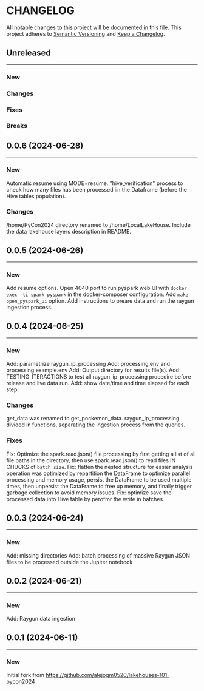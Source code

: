 # CHANGELOG

All notable changes to this project will be documented in this file.
This project adheres to [Semantic Versioning](http://semver.org/) and [Keep a Changelog](http://keepachangelog.com/).



## Unreleased
---

### New

### Changes

### Fixes

### Breaks


## 0.0.6 (2024-06-28)
---

### New
Automatic resume using MODE=resume.
"hive_verification" process to check how many files has been processed iin the Dataframe (before the Hive tables population).

### Changes
/home/PyCon2024 directory renamed to /home/LocalLakeHouse.
Include the data lakehouse layers description in README.


## 0.0.5 (2024-06-26)
---

### New
Add resume options.
Open 4040 port to run pyspark web UI with `docker exec -ti spark pyspark` in the docker-composer configuration.
Add `make open_pyspark_ui` option.
Add instructions to preare data and run the raygun ingestion process.


## 0.0.4 (2024-06-25)
---

### New
Add: parametrize raygun_ip_processing
Add: processing.env and processing.example.env
Add: Output directory for results file(s).
Add: TESTING_ITERACTIONS to test all raygun_ip_processing procedire before release and live data run.
Add: show date/time and time elapsed for each step.

### Changes
get_data was renamed to get_pockemon_data.
raygun_ip_processing divided in functions, separating the ingestion process from the queries.

### Fixes
Fix: Optimize the spark.read.json() file processing by first getting a list of all file paths in the directory, then use spark.read.json() to read files IN CHUCKS of `batch_size`.
Fix: flatten the nested structure for easier analysis operation was optimized by repartition the DataFrame to optimize parallel processing and memory usage, persist the DataFrame to be used multiple times, then unpersist the DataFrame to free up memory, and finally trigger garbage collection to avoid memory issues.
Fix: optimize save the processed data into Hive table by perofmr the write in batches.


## 0.0.3 (2024-06-24)
---

### New
Add: missing directories
Add: batch processing of massive Raygun JSON files to be processed outside the Jupiter notebook


## 0.0.2 (2024-06-21)
---

### New
Add: Raygun data ingestion


## 0.0.1 (2024-06-11)
---

### New
Initial fork from https://github.com/alejogm0520/lakehouses-101-pycon2024
